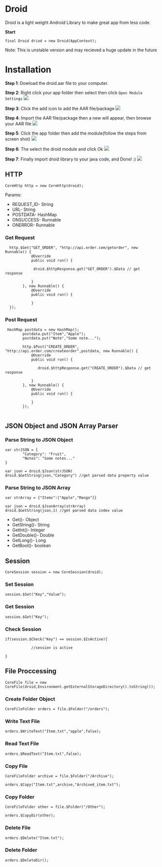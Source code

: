 
# Droid
Droid is a light weight Android Library to make great app from less code.  

<b>Start</b>

<code>final Droid driod  = new Droid(AppContext);</code>

Note: This is unstable version and may recieved a huge update in the future 

# Installation 

<b>Step 1</b>: Dowload the droid.aar file to your computer.


<b>Step 2</b>: Right click your app folder then select then click <code>Open Module Settings</code>
<img src="http://edio.esy.es/droid/droid_imagestep1.png">

<b>Step 3</b>: Click the add icon to add the AAR file/package</code>
<img src="http://edio.esy.es/droid/droid_imagestep2.png">

<b>Step 4</b>: Import the AAR file/package then a new will appear, then browse your AAR file</code>
<img src="http://edio.esy.es/droid/droid_imagestep3.png">

<b>Step 5</b>: Click the app folder then add the module(follow the steps from screen shot)</code>
<img src="http://edio.esy.es/droid/droid_imagestep4.png">

<b>Step 6</b>: The select the droid module and click Ok</code>
<img src="http://edio.esy.es/droid/droid_imagestep6.png">

<b>Step 7</b>: Finally import droid library to your java code, and Done! :)</code>
<img src="http://edio.esy.es/droid/droid_imagestep7.png">





## HTTP

<code>CoreHttp http = new CoreHttp(droid);</code>

Params:

<ul>

<li>REQUEST_ID- String</li>
<li>URL- String</li>
<li>POSTDATA- HashMap</li>
<li>ONSUCCESS- Runnable</li>
<li>ONERROR- Runnable</li>
</ul>

### Get Request

```
  http.$Get("GET_ORDER", "http://api.order.com/getorder", new Runnable() {
            @Override
            public void run() {
            
             droid.$httpResponse.get("GET_ORDER").$Data // get response
             
            }
        }, new Runnable() {
            @Override
            public void run() {
                
            }
  });
```

### Post Request

```
 HashMap postdata = new HashMap();
        postdata.put("Item","Apple");
        postdata.put("Note","Some note...");        
        
        http.$Post("CREATE_ORDER", "http://api.order.com/createorder",postdata, new Runnable() {
            @Override
            public void run() {

               droid.$httpResponse.get("CREATE_ORDER").$Data // get response

            }
        }, new Runnable() {
            @Override
            public void run() {

            }
        });


```

## JSON Object and JSON Array  Parser


### Parse String to JSON Object

```
var strJSON = { 
        "Category": "Fruit",
        "Notes": "Some notes..."             
}

var json = droid.$Json(strJSON)
droid.$GetString(json,"Category") //get parsed data property value

```

### Parse String to JSON Array

```
var strArray = {"Items":["Apple","Mango"]}

var json = droid.$JsonArray(strArray)
droid.$GetString(json,1) //get parsed data index value

```

<ul>
<li>Get()- Object</li>
<li>GetString()- String</li>
<li>GetInt()- Integer</li>
<li>GetDouble()- Double</li>
<li>GetLong()- Long</li>
<li>GetBool()- boolean</li>
</ul>

## Session

<code>CoreSession session = new CoreSession(droid);</code>

### Set Session
```
session.$Set("Key","Value");
```

### Get Session
```
session.$Get("Key");
```

### Check Session
```
if(session.$Check("Key") == session.$IsActive){

            //session is active

}
```


## File Proccessing

<code>CoreFile file = new CoreFile(droid,Environment.getExternalStorageDirectory().toString());</code>

### Create Folder Object
```
CoreFileFolder orders = file.$Folder("/orders");
```
### Write Text File
```
orders.$WriteText("Item.txt","apple",false);
```
### Read Text File
```
orders.$ReadText("Item.txt",false);
```

### Copy File
```
CoreFileFolder archive = file.$Folder("/Archive");

orders.$Copy("Item.txt",archive,"Archived_item.txt");

```

### Copy Folder
```
CoreFileFolder other = file.$Folder("/Other");

orders.$CopyDir(other);

```

### Delete File
```
orders.$Delete("Item.txt");
```

### Delete Folder
```
orders.$DeleteDir();
```






